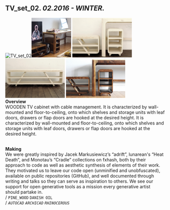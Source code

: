 
## TV_set_02. _02.2016 - WINTER._  
![TV_set_02](/None)<a href="https://ewwgene.github.io/projects/TV_set_02/001.jpg"><img src="/projects/TV_set_02/001.jpg" height="125"></a> <a href="https://ewwgene.github.io/projects/TV_set_02/003.jpg"><img src="/projects/TV_set_02/003.jpg" height="125"></a> <a href="https://ewwgene.github.io/projects/TV_set_02/004.jpg"><img src="/projects/TV_set_02/004.jpg" height="125"></a> <a href="https://ewwgene.github.io/projects/TV_set_02/999.jpg"><img src="/projects/TV_set_02/999.jpg" height="125"></a>   
**Overview**  
WOODEN TV cabinet with cable management. It is characterized by wall-mounted and floor-to-ceiling, onto which shelves and storage units with leaf doors, drawers or flap doors are hooked at the desired height. It is characterized by wall-mounted and floor-to-ceiling, onto which shelves and storage units with leaf doors, drawers or flap doors are hooked at the desired height.  
<br>
  
**Making**  
We were greatly inspired by Jacek Markusiewicz’s “adrift”, lunarean's “Heat Death”, and Monotau’s “Cradle” collections on fxhash, both by their approach to code as well as aesthetic synthesis of elements of their work. They motivated us to leave our code open (unminified and unobfuscated), available on public repositories (GitHub), and well documented through writing and talks so they can serve as inspiration to others. We see our support for open generative tools as a mission every generative artist should partake in.  
/
`PINE_WOOD` `DANISH OIL`   
/
_`AUTOCAD`_ _`ARCHICAD`_ _`RHINOCEROUS`_   
<br>

